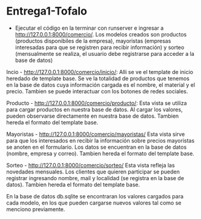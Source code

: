 # Entrega1-Tofalo
- Ejecutar el código en la terminar con runserver e ingresar a http://127.0.0.1:8000/comercio/.
Los modelos creados son productos (productos disponibiles de la empresa), mayoristas (empresas interesadas para que se registren para recibir información) y sorteo (mensualmente se realiza, el usuario debe registrarse para acceder a la base de datos)

Incio - http://127.0.0.1:8000/comercio/inicio/:
Alli se ve el template de inicio heredado de template base. Se ve la totalidad de productos que tenemos en la base de datos cuya información cargada es el nombre, el material y el precio.
Tambien se puede interactuar con los botones de redes sociales.

Producto - http://127.0.0.1:8000/comercio/producto/:
Esta vista se utiliza para cargar productos en nuestra base de datos. Al cargar los valores, pueden observarse directamente en nuestra base de datos. Tambien hereda el formato del template base. 

Mayoristas - http://127.0.0.1:8000/comercio/mayoristas/
Esta vista sirve para que los interesados en recibir la información sobre precios mayoristas se anoten en el formulario. Los datos se encuentran en la base de datos (nombre, empresa y correo). Tambien hereda el formato del template base.

Sorteo - http://127.0.0.1:8000/comercio/sorteo/
Esta vista refleja las novedades mensuales. Los clientes que quieren participar se pueden registrar ingresando nombre, mail y localidad (se registra en la base de datos). Tambien hereda el formato del template base.

En la base de datos db.sqlite se encontraran los valores cargados para cada modelo, en los que pueden cargarse nuevos valores tal como se menciono previamente.
